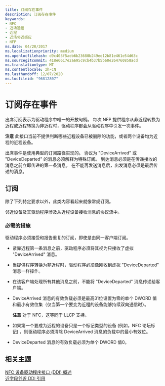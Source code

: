 ```yaml
---
title: 订阅存在事件
description: 订阅存在事件
keywords:
- NFC
- 近场通信
- 近程
- 近场邻近感应
- NFP
ms.date: 04/20/2017
ms.localizationpriority: medium
ms.openlocfilehash: d9c403f5aeb6b23680b249ee12b81e461e54d63c
ms.sourcegitcommit: 418e6617e2a695c9cb4b37b5b60e264760858acd
ms.translationtype: MT
ms.contentlocale: zh-CN
ms.lasthandoff: 12/07/2020
ms.locfileid: "96812807"
---
```

# <a name="subscribing-for-presence-events"></a>订阅存在事件


出席订阅表示为驱动程序中唯一的开放句柄。 每次 NFP 提供程序从非近程转换为近程或近程转换为非近程时，驱动程序都会从驱动程序中引发一次事件。

**注意**  此接口当前不提供判断哪些近程设备已被删除的功能，或者两个设备均为近程的近程设备。

 

出席事件是使用典型的订阅路径实现的。 协议为 "DeviceArrived" 或 "DeviceDeparted" 的消息必须解释为特殊订阅。 到达消息必须是在传递接收的消息之前立即传递的第一条消息。 在不能再发送消息后，出发消息必须是最后传递的消息。

## <a name="subscription"></a>订阅


除了下列特定要求以外，此类内容看起来就像常规订阅。

邻近设备及其驱动程序涉及从近程设备接收消息的协议流中。

### <a name="required-actions"></a>必需的措施

驱动程序必须接受和报告重复的订阅，即使是由同一客户端订阅。

-   紧靠近程第一条消息之前，驱动程序必须将其视为只接收了虚拟 "DeviceArrived" 消息。
-   当提供程序转换为非近程时，驱动程序必须像刚收到虚拟 "DeviceDeparted" 消息一样操作。
-   在该客户端处理所有其他消息之前，不能将 "DeviceDeparted" 消息传递给客户端。
-   DeviceArrived 消息的有效负载必须是最高31位设置为零的单个 DWORD 值和最小有效位集（仅当第一个要变为近程的设备能够持续双向通信时）。

    **注意**  对于 NFC，这等同于 LLCP 支持。

     

-   如果第一个要成为近程的设备只是一个标记类型的设备 (例如，NFC 论坛标记) ，则驱动程序必须清除 DeviceArrived 消息的负载中的最小有效位。

     

-   DeviceDeparted 消息的有效负载必须为单个 DWORD 值0。

 

 
## <a name="related-topics"></a>相关主题
[NFC 设备驱动程序接口 (DDI) 概述](/windows-hardware/drivers/ddi/index)  
[近字段邻近 DDI 引用](/windows-hardware/drivers/ddi/index)
